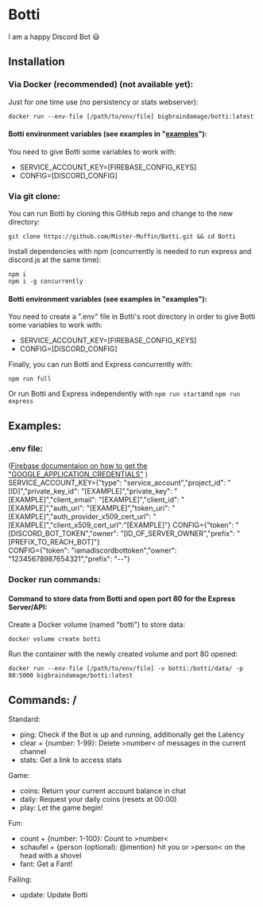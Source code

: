 # Botti
I am a happy Discord Bot :smiley:

## Installation
### Via Docker (recommended) (not available yet):
Just for one time use (no persistency or stats webserver):
```
docker run --env-file [/path/to/env/file] bigbraindamage/botti:latest
```

#### Botti environment variables (see examples in "[examples](#env-file)"):
You need to give Botti some variables to work with:
- SERVICE_ACCOUNT_KEY=[FIREBASE_CONFIG_KEYS]
- CONFIG=[DISCORD_CONFIG]

### Via git clone:
You can run Botti by cloning this GitHub repo and change to the new directory:
```
git clone https://github.com/Mister-Muffin/Botti.git && cd Botti
```
Install dependencies with npm (concurrently is needed to run express and discord.js at the same time):
```
npm i
npm i -g concurrently
```
#### Botti environment variables (see examples in "examples"):
You need to create a ".env" file in Botti's root directory in order to give Botti some variables to work with:
- SERVICE_ACCOUNT_KEY=[FIREBASE_CONFIG_KEYS]
- CONFIG=[DISCORD_CONFIG]

Finally, you can run Botti and Express concurrently with:
```
npm run full
```
Or run Botti and Express independently with ```npm run start```and ```npm run express```

## Examples:
### .env file:
([Firebase documentaion on how to get the "GOOGLE_APPLICATION_CREDENTIALS"](https://firebase.google.com/docs/admin/setup#initialize-sdk) )  
SERVICE_ACCOUNT_KEY={"type": "service_account","project_id": "[ID]","private_key_id": "[EXAMPLE]","private_key": "[EXAMPLE]","client_email": "[EXAMPLE]","client_id": "[EXAMPLE]","auth_uri": "[EXAMPLE]","token_uri": "[EXAMPLE]","auth_provider_x509_cert_url": "[EXAMPLE]","client_x509_cert_url":"[EXAMPLE]"}
CONFIG={"token": "[DISCORD_BOT_TOKEN","owner": "[ID_OF_SERVER_OWNER","prefix": "[PREFIX_TO_REACH_BOT]"}  
CONFIG={"token": "iamadiscordbottoken","owner": "12345678987654321","prefix": "--"}

### Docker run commands:
#### Command to store data from Botti and open port 80 for the Express Server/API:
Create a Docker volume (named "botti") to store data:
```
docker volume create botti
```
Run the container with the newly created volume and port 80 opened:
```
docker run --env-file [/path/to/env/file] -v botti:/botti/data/ -p 80:5000 bigbraindamage/botti:latest
```

## Commands: /

Standard:

- ping: Check if the Bot is up and running, additionally get the Latency
- clear + {number: 1-99}: Delete >number< of messages in the current channel
- stats: Get a link to access stats

Game:
- coins: Return your current account balance in chat
- daily: Request your daily coins (resets at 00:00)
- play: Let the game begin!

Fun:
- count + {number: 1-100}: Count to >number<
- schaufel + {person (optional): @mention} hit you or >person< on the head with a shovel
- fant: Get a Fant!

Failing:
- update: Update Botti
